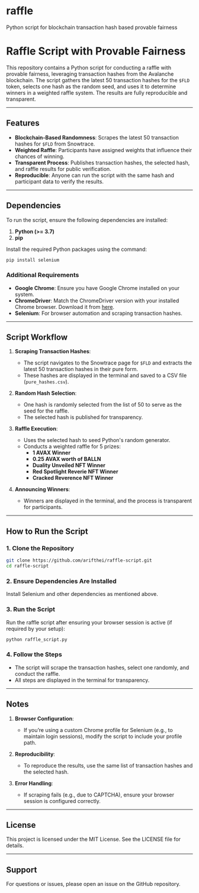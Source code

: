 # raffle
Python script for blockchain transaction hash based provable fairness
# Raffle Script with Provable Fairness

This repository contains a Python script for conducting a raffle with provable fairness, leveraging transaction hashes from the Avalanche blockchain. The script gathers the latest 50 transaction hashes for the `$FLD` token, selects one hash as the random seed, and uses it to determine winners in a weighted raffle system. The results are fully reproducible and transparent.

---

## Features

- **Blockchain-Based Randomness**: Scrapes the latest 50 transaction hashes for `$FLD` from Snowtrace.
- **Weighted Raffle**: Participants have assigned weights that influence their chances of winning.
- **Transparent Process**: Publishes transaction hashes, the selected hash, and raffle results for public verification.
- **Reproducible**: Anyone can run the script with the same hash and participant data to verify the results.

---

## Dependencies

To run the script, ensure the following dependencies are installed:

1. **Python (>= 3.7)**
2. **pip**

Install the required Python packages using the command:
```bash
pip install selenium
```

### Additional Requirements

- **Google Chrome**: Ensure you have Google Chrome installed on your system.
- **ChromeDriver**: Match the ChromeDriver version with your installed Chrome browser. Download it from [here](https://chromedriver.chromium.org/downloads).
- **Selenium**: For browser automation and scraping transaction hashes.

---

## Script Workflow

1. **Scraping Transaction Hashes**:
   - The script navigates to the Snowtrace page for `$FLD` and extracts the latest 50 transaction hashes in their pure form.
   - These hashes are displayed in the terminal and saved to a CSV file (`pure_hashes.csv`).

2. **Random Hash Selection**:
   - One hash is randomly selected from the list of 50 to serve as the seed for the raffle.
   - The selected hash is published for transparency.

3. **Raffle Execution**:
   - Uses the selected hash to seed Python's random generator.
   - Conducts a weighted raffle for 5 prizes:
     - **1 AVAX Winner**
     - **0.25 AVAX worth of BALLN**
     - **Duality Unveiled NFT Winner**
     - **Red Spotlight Reverie NFT Winner**
     - **Cracked Reverence NFT Winner**

4. **Announcing Winners**:
   - Winners are displayed in the terminal, and the process is transparent for participants.

---

## How to Run the Script

### 1. Clone the Repository
```bash
git clone https://github.com/arifthei/raffle-script.git
cd raffle-script
```

### 2. Ensure Dependencies Are Installed
Install Selenium and other dependencies as mentioned above.

### 3. Run the Script
Run the raffle script after ensuring your browser session is active (if required by your setup):
```bash
python raffle_script.py
```

### 4. Follow the Steps
- The script will scrape the transaction hashes, select one randomly, and conduct the raffle.
- All steps are displayed in the terminal for transparency.

---

## Notes

1. **Browser Configuration**:
   - If you’re using a custom Chrome profile for Selenium (e.g., to maintain login sessions), modify the script to include your profile path.

2. **Reproducibility**:
   - To reproduce the results, use the same list of transaction hashes and the selected hash.

3. **Error Handling**:
   - If scraping fails (e.g., due to CAPTCHA), ensure your browser session is configured correctly.

---

## License
This project is licensed under the MIT License. See the LICENSE file for details.

---

## Support
For questions or issues, please open an issue on the GitHub repository.

